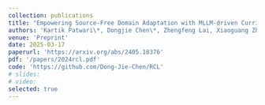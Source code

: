 ```yaml
---
collection: publications
title: "Empowering Source-Free Domain Adaptation with MLLM-driven Curriculum Learning"
authors: 'Kartik Patwari\*, Dongjie Chen\*, Zhengfeng Lai, Xiaoguang Zhu, Samson Cheung, Chen-Nee Chuah'
venue: 'Preprint'
date: 2025-03-17
paperurl: 'https://arxiv.org/abs/2405.18376'
pdf: '/papers/2024rcl.pdf'
code: 'https://github.com/Dong-Jie-Chen/RCL'
# slides: 
# video: 
selected: true
---
```

